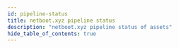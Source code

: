 ```yaml
---
id: pipeline-status
title: netboot.xyz pipeline status
description: "netboot.xyz pipeline status of assets"
hide_table_of_contents: true
---
```


